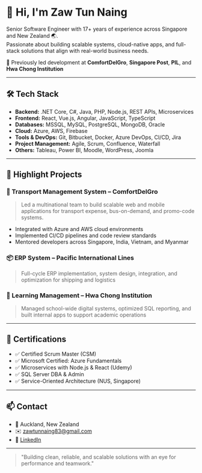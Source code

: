 # 👋 Hi, I'm Zaw Tun Naing

Senior Software Engineer with 17+ years of experience across Singapore and New Zealand 🌏.  
Passionate about building scalable systems, cloud-native apps, and full-stack solutions that align with real-world business needs.

💼 Previously led development at **ComfortDelGro**, **Singapore Post**, **PIL**, and **Hwa Chong Institution**

---

## 🛠️ Tech Stack

- **Backend:** .NET Core, C#, Java, PHP, Node.js, REST APIs, Microservices
- **Frontend:** React, Vue.js, Angular, JavaScript, TypeScript
- **Databases:** MSSQL, MySQL, PostgreSQL, MongoDB, Oracle
- **Cloud:** Azure, AWS, Firebase
- **Tools & DevOps:** Git, Bitbucket, Docker, Azure DevOps, CI/CD, Jira
- **Project Management:** Agile, Scrum, Confluence, Waterfall
- **Others:** Tableau, Power BI, Moodle, WordPress, Joomla

---

## 📌 Highlight Projects

### 🚗 Transport Management System – ComfortDelGro  
> Led a multinational team to build scalable web and mobile applications for transport expense, bus-on-demand, and promo-code systems.

- Integrated with Azure and AWS cloud environments
- Implemented CI/CD pipelines and code review standards
- Mentored developers across Singapore, India, Vietnam, and Myanmar

### 📦 ERP System – Pacific International Lines  
> Full-cycle ERP implementation, system design, integration, and optimization for shipping and logistics

### 🏫 Learning Management – Hwa Chong Institution  
> Managed school-wide digital systems, optimized SQL reporting, and built internal apps to support academic operations

---

## 📜 Certifications

- ✅ Certified Scrum Master (CSM)
- ✅ Microsoft Certified: Azure Fundamentals
- ✅ Microservices with Node.js & React (Udemy)
- ✅ SQL Server DBA & Admin
- ✅ Service-Oriented Architecture (NUS, Singapore)

---

## 📫 Contact

- 📍 Auckland, New Zealand  
- ✉️ [zawtunnaing83@gmail.com](mailto:zawtunnaing83@gmail.com)  
- 🔗 [LinkedIn](https://linkedin.com/in/zaw-tun-naing)

---

> "Building clean, reliable, and scalable solutions with an eye for performance and teamwork."

